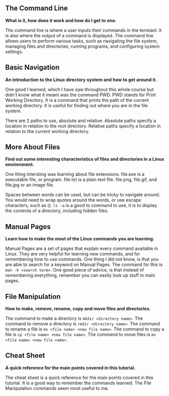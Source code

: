 ## The Command Line

**What is it, how does it work and how do I get to one.**

The command line is where a user inputs their commands in the termianl. It is also where the output of a command is displayed. The command line allows users to perform various tasks, such as navigating the file system, managing files and directories, running programs, and configuring system settings.

## Basic Navigation

**An introduction to the Linux directory system and how to get around it.**

One good I learned, which I have saw throughout this whole course but didn't know what it meant was the command PWD. PWD stands for Print Working Directory. It is a command that prints the path of the current working directory. It is useful for finding out where you are in the file system.

There are 2 paths to use, absolute and relative. Absolute paths specify a location in relation to the root directory. Relative paths specify a location in relation to the current working directory.

## More About Files

**Find out some interesting characteristics of files and directories in a Linux environment.**

One thing intersting was learning about file extensions. file.exe is a executable file, or program. file.txt is a plain text file. file.png, file.gif, and file.jpg or an image file. 

Spaces between words can be used, but can be tricky to navigate around. You would need to wrap quotes around the words, or use escape characters, such as (\). `ls -a` is a good to command to use, it is to display the contents of a directory, including hidden files.

## Manual Pages

**Learn how to make the most of the Linux commands you are learning.**

Manual Pages are a set of pages that explain every command available in Linux. They are very helpful for learning new commands, and for remembering how to use commands. One thing I did not know, is that you are able to search for a keyword on Manual Pages. The command for this is `man -k <search term>`. One good piece of advice, is that instead of remembering everything, remember you can easily look up stuff in main pages.

## File Manipulation

**How to make, remove, rename, copy and move files and directories.**

The command to make a directory is `mkdir <directory name>`. The command to remove a directory is `rmdir <directory name>`. The command to rename a file is `mv <file name> <new file name>`. The command to copy a file is `cp <file name> <new file name>`. The command to move files is `mv <file name> <new file name>`.

## Cheat Sheet

**A quick reference for the main points covered in this tutorial.**

The cheat sheet is a quick reference for the main points covered in this tutorial. It is a good way to remember the commands learned. The File Manipulation commands seem most useful to me.
